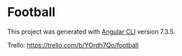 # Football

This project was generated with [Angular CLI](https://github.com/angular/angular-cli) version 7.3.5.

Trello: https://trello.com/b/YOrdh7Qo/football
